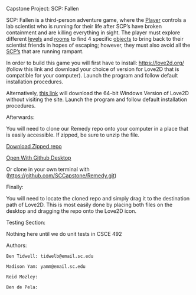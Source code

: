 Capstone Project: SCP: Fallen

SCP: Fallen is a  third-person adventure game, where the [Player](https://github.com/SCCapstone/Remedy/wiki/Main-Character-Stills) controls a lab scientist who is running for their life after SCP’s have broken containment and are killing everything in sight. The player must explore different [levels](https://github.com/SCCapstone/Remedy/wiki/Storyboard) and [rooms](https://github.com/SCCapstone/Remedy/wiki/Map_Files) to find 4 specific [objects](https://github.com/SCCapstone/Remedy/wiki/Item-interaction) to bring back to their scientist friends in hopes of escaping; however, they must also avoid all the [SCP’s](https://github.com/SCCapstone/Remedy/wiki/Enemy-Stills) that are running rampant.

In order to build this game you will first have to install:
https://love2d.org/ (follow this link and download your choice of version for Love2D that is compatible for your computer). Launch the program and follow default installation procedures.


Alternatively, [this link](https://objects.githubusercontent.com/github-production-release-asset-2e65be/188601229/a161da6d-896a-4428-80b1-92c4ff5fe91a?X-Amz-Algorithm=AWS4-HMAC-SHA256&X-Amz-Credential=AKIAIWNJYAX4CSVEH53A%2F20221024%2Fus-east-1%2Fs3%2Faws4_request&X-Amz-Date=20221024T002036Z&X-Amz-Expires=300&X-Amz-Signature=e752f62ac7b69aa13a24b40e517cec6c176afc2d6f8aa15d5722c939c53337af&X-Amz-SignedHeaders=host&actor_id=70495295&key_id=0&repo_id=188601229&response-content-disposition=attachment%3B%20filename%3Dlove-11.4-win64.exe&response-content-type=application%2Foctet-stream
) will download the 64-bit Windows Version of Love2D without visiting the site. Launch the program and follow default installation procedures.




Afterwards:

You will need to clone our Remedy repo onto your computer in a place that is easily accessible. If zipped, be sure to unzip the file.

[Download Zipped repo](https://github.com/SCCapstone/Remedy/archive/refs/heads/AI.zip)

[Open With Github Desktop](https://desktop.github.com/)

Or clone in your own terminal with (https://github.com/SCCapstone/Remedy.git)

Finally:

You will need to locate the cloned repo and simply drag it to the destination path of Love2D. This is most easily done by placing both files on the desktop and dragging the repo onto the Love2D icon.


Testing Section:

Nothing here until we do unit tests in CSCE 492


Authors:

	Ben Tidwell: tidwelb@email.sc.edu

	Madison Yam: yamm@email.sc.edu

	Reid Mozley: 

	Ben de Pela:
